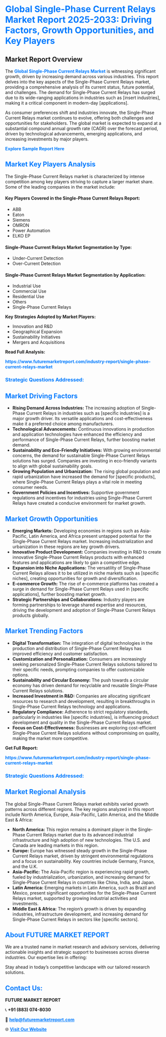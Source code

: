 <h1 style="color: #007BFF;">Global Single-Phase Current Relays Market Report 2025-2033: Driving Factors, Growth Opportunities, and Key Players</h1>

<section id="overview">
<h2>Market Report Overview</h2>
<p>The <a href="https://www.futuremarketreport.com/industry-report/single-phase-current-relays-market" style="color: #007BFF; text-decoration: none;"><strong>Global Single-Phase Current Relays Market</strong></a> is witnessing significant growth, driven by increasing demand across various industries. This report delves into the key aspects of the Single-Phase Current Relays market, providing a comprehensive analysis of its current status, future potential, and challenges. The demand for Single-Phase Current Relays has surged due to its wide-ranging applications in industries such as [insert industries], making it a critical component in modern-day [applications].</p>
<p>As consumer preferences shift and industries innovate, the Single-Phase Current Relays market continues to evolve, offering both challenges and opportunities for stakeholders. The global market is expected to expand at a substantial compound annual growth rate (CAGR) over the forecast period, driven by technological advancements, emerging applications, and increasing investments by major players.</p>
</section>

<section id="overview">
<p><a href="https://www.futuremarketreport.com/request-sample/reportId=111886" style="color: #007BFF; text-decoration: none;"><strong>Explore Sample Report Here</strong></a></p>
</section>

<section id="key-players">
<h2 style="color: #007BFF;">Market Key Players Analysis</h2>
<p>The Single-Phase Current Relays market is characterized by intense competition among key players striving to capture a larger market share. Some of the leading companies in the market include:</p>
<h4>Key Players Covered in the Single-Phase Current Relays Report:</h4>
<ul><li>ABB</li><li>Eaton</li><li>Siemens</li><li>OMRON</li><li>Power Automation</li><li>ELKO EP</li></ul>
<h4>Single-Phase Current Relays Market Segmentation by Type:</h4>
<ul><li>Under-Current Detection</li><li>Over-Current Detection</li></ul>

<h4>Single-Phase Current Relays Market Segmentation by Application:</h4>
<ul><li>Industrial Use</li><li>Commercial Use</li><li>Residential Use</li><li>Others</li><li>Single-Phase Current Relays</li></ul>
<p><strong>Key Strategies Adopted by Market Players:</strong></p>
<ul>
<li>Innovation and R&D</li>
<li>Geographical Expansion</li>
<li>Sustainability Initiatives</li>
<li>Mergers and Acquisitions</li>
</ul>
</section>

<section>
<p><strong>Read Full Analysis: </strong></p><a href="https://www.futuremarketreport.com/industry-report/single-phase-current-relays-market" style="color: #007BFF; text-decoration: none;"><strong>https://www.futuremarketreport.com/industry-report/single-phase-current-relays-market</strong></a>
<h3 style="color: #007BFF;">Strategic Questions Addressed:</h3>
</section>

<section id="driving-factors">
<h2 style="color: #007BFF;">Market Driving Factors</h2>
<ul>
<li><strong>Rising Demand Across Industries:</strong> The increasing adoption of Single-Phase Current Relays in industries such as [specific industries] is a major growth driver. Its versatile applications and cost-effectiveness make it a preferred choice among manufacturers.</li>
<li><strong>Technological Advancements:</strong> Continuous innovations in production and application technologies have enhanced the efficiency and performance of Single-Phase Current Relays, further boosting market demand.</li>
<li><strong>Sustainability and Eco-Friendly Initiatives:</strong> With growing environmental concerns, the demand for sustainable Single-Phase Current Relays solutions has surged. Companies are investing in eco-friendly variants to align with global sustainability goals.</li>
<li><strong>Growing Population and Urbanization:</strong> The rising global population and rapid urbanization have increased the demand for [specific products], where Single-Phase Current Relays plays a vital role in meeting consumer needs.</li>
<li><strong>Government Policies and Incentives:</strong> Supportive government regulations and incentives for industries using Single-Phase Current Relays have created a conducive environment for market growth.</li>
</ul>
</section>

<section id="growth-opportunities">
<h2 style="color: #007BFF;">Market Growth Opportunities</h2>
<ul>
<li><strong>Emerging Markets:</strong> Developing economies in regions such as Asia-Pacific, Latin America, and Africa present untapped potential for the Single-Phase Current Relays market. Increasing industrialization and urbanization in these regions are key growth drivers.</li>
<li><strong>Innovative Product Development:</strong> Companies investing in R&D to create innovative Single-Phase Current Relays products with enhanced features and applications are likely to gain a competitive edge.</li>
<li><strong>Expansion into Niche Applications:</strong> The versatility of Single-Phase Current Relays allows it to be utilized in niche markets such as [specific niches], creating opportunities for growth and diversification.</li>
<li><strong>E-commerce Growth:</strong> The rise of e-commerce platforms has created a surge in demand for Single-Phase Current Relays used in [specific applications], further boosting market growth.</li>
<li><strong>Strategic Partnerships and Collaborations:</strong> Industry players are forming partnerships to leverage shared expertise and resources, driving the development and adoption of Single-Phase Current Relays products globally.</li>
</ul>
</section>

<section id="trending-factors">
<h2 style="color: #007BFF;">Market Trending Factors</h2>
<ul>
<li><strong>Digital Transformation:</strong> The integration of digital technologies in the production and distribution of Single-Phase Current Relays has improved efficiency and customer satisfaction.</li>
<li><strong>Customization and Personalization:</strong> Consumers are increasingly seeking personalized Single-Phase Current Relays solutions tailored to their specific needs, prompting companies to offer customizable options.</li>
<li><strong>Sustainability and Circular Economy:</strong> The push towards a circular economy has driven demand for recyclable and reusable Single-Phase Current Relays solutions.</li>
<li><strong>Increased Investment in R&D:</strong> Companies are allocating significant resources to research and development, resulting in breakthroughs in Single-Phase Current Relays technology and applications.</li>
<li><strong>Regulatory Compliance:</strong> Adherence to strict regulatory standards, particularly in industries like [specific industries], is influencing product development and quality in the Single-Phase Current Relays market.</li>
<li><strong>Focus on Cost-Effectiveness:</strong> Businesses are exploring cost-efficient Single-Phase Current Relays solutions without compromising on quality, making the market more competitive.</li>
</ul>
</section>

<section>
<p><strong>Get Full Report: </strong></p><a href="https://www.futuremarketreport.com/industry-report/single-phase-current-relays-market" style="color: #007BFF; text-decoration: none;"><strong>https://www.futuremarketreport.com/industry-report/single-phase-current-relays-market</strong></a>
<h3 style="color: #007BFF;">Strategic Questions Addressed:</h3>
</section>


<section id="regional-analysis">
<h2 style="color: #007BFF;">Market Regional Analysis</h2>
<p>The global Single-Phase Current Relays market exhibits varied growth patterns across different regions. The key regions analyzed in this report include North America, Europe, Asia-Pacific, Latin America, and the Middle East & Africa:</p>
<ul>
<li><strong>North America:</strong> This region remains a dominant player in the Single-Phase Current Relays market due to its advanced industrial infrastructure and high adoption of new technologies. The U.S. and Canada are leading markets in this region.</li>
<li><strong>Europe:</strong> Europe has witnessed steady growth in the Single-Phase Current Relays market, driven by stringent environmental regulations and a focus on sustainability. Key countries include Germany, France, and the U.K.</li>
<li><strong>Asia-Pacific:</strong> The Asia-Pacific region is experiencing rapid growth, fueled by industrialization, urbanization, and increasing demand for Single-Phase Current Relays in countries like China, India, and Japan.</li>
<li><strong>Latin America:</strong> Emerging markets in Latin America, such as Brazil and Mexico, present significant opportunities for the Single-Phase Current Relays market, supported by growing industrial activities and investments.</li>
<li><strong>Middle East & Africa:</strong> The region’s growth is driven by expanding industries, infrastructure development, and increasing demand for Single-Phase Current Relays in sectors like [specific sectors].</li>
</ul>
</section>

<footer>
<h2 style="color: #007BFF;">About FUTURE MARKET REPORT</h2>
<p>We are a trusted name in market research and advisory services, delivering actionable insights and strategic support to businesses across diverse industries. Our expertise lies in offering:</p>

<p>Stay ahead in today’s competitive landscape with our tailored research solutions.</p>

<h2 style="color: #007BFF;">Contact Us:</h2>
<p><strong>FUTURE MARKET REPORT</strong></p>
<p>📞 <strong>+91 (883) 074-8030</strong></p>
<p>📧 <strong><a href="mailto:help@futuremarketreport.com" style="color: #007BFF;">help@futuremarketreport.com</a></strong></p>
<p>🌐 <strong><a href="https://www.futuremarketreport.com/" style="color: #007BFF;">Visit Our Website</a></strong></p>
</footer>